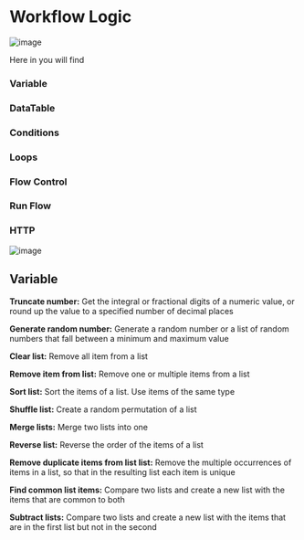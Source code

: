# Workflow Logic

![image](https://github.com/user-attachments/assets/93812de5-a0ed-42e6-927b-caac8264b47f)

Here in you will find 
### Variable
### DataTable
### Conditions
### Loops
### Flow Control
### Run Flow
### HTTP

![image](https://github.com/user-attachments/assets/a0005a9d-94ae-4c4b-8d8c-7af330ae276e)

## Variable

**Truncate number:**
Get the integral or fractional digits of a numeric value, or round up the value to a specified number of decimal places

**Generate random number:**
Generate a random number or a list of random numbers that fall between a minimum and maximum value

**Clear list:**
Remove all item from a list

**Remove item from list:**
Remove one or multiple items from a list

**Sort list:**
Sort the items of a list. Use items of the same type

**Shuffle list:**
Create a random permutation of a list

**Merge lists:**
Merge two lists into one

**Reverse list:**
Reverse the order of the items of a list

**Remove duplicate items from list list:**
Remove the multiple occurrences of items in a list, so that in the resulting list each item is unique

**Find common list items:**
Compare two lists and create a new list with the items that are common to both

**Subtract lists:**
Compare two lists and create a new list with the items that are in the first list but not in the second









